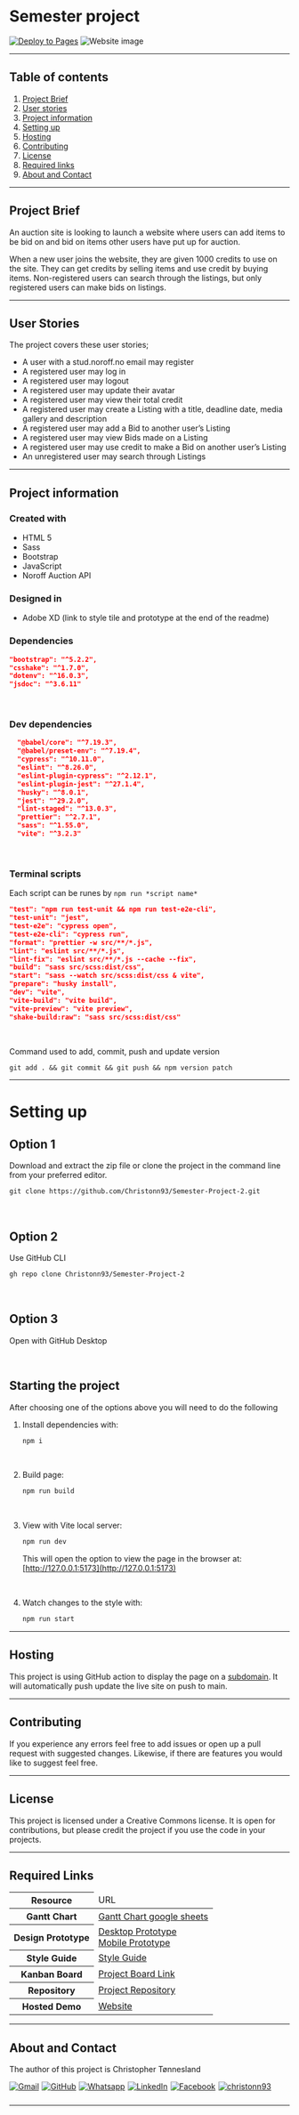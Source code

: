 # Semester project
[![Deploy to Pages](https://github.com/Christonn93/Semester-Project-2/actions/workflows/static.yml/badge.svg)](https://github.com/Christonn93/Semester-Project-2/actions/workflows/static.yml)
![Website image](./src/assets/landingPageImage.png)

------

## Table of contents

1. [Project Brief](#project-brief)
2. [User stories](#user-stories)
3. [Project information](#project-information)
4. [Setting up](#setting-up)
5. [Hosting](#hosting)
6. [Contributing](#contributing)
7. [License](#license)
8. [Required links](#required-links)
9. [About and Contact](#about-and-contact)

------

## Project Brief

An auction site is looking to launch a website where users can add items to be bid on and bid on items other users have put up for auction.

When a new user joins the website, they are given 1000 credits to use on the site. They can get credits by selling items and use credit by buying items. Non-registered users can search through the listings, but only registered users can make bids on listings.

------

## User Stories

The project covers these user stories;

- A user with a stud.noroff.no email may register
- A registered user may log in
- A registered user may logout
- A registered user may update their avatar
- A registered user may view their total credit
- A registered user may create a Listing with a title, deadline date, media gallery and description
- A registered user may add a Bid to another user’s Listing
- A registered user may view Bids made on a Listing
- A registered user may use credit to make a Bid on another user’s Listing
- An unregistered user may search through Listings

------

## Project information

### Created with

- HTML 5
- Sass
- Bootstrap
- JavaScript
- Noroff Auction API

### Designed in

- Adobe XD (link to style tile and prototype at the end of the readme)

### Dependencies

```json
"bootstrap": "^5.2.2",
"csshake": "^1.7.0",
"dotenv": "^16.0.3",
"jsdoc": "^3.6.11"
```

</br>

### Dev dependencies

```json
  "@babel/core": "^7.19.3",
  "@babel/preset-env": "^7.19.4",
  "cypress": "^10.11.0",
  "eslint": "^8.26.0",
  "eslint-plugin-cypress": "^2.12.1",
  "eslint-plugin-jest": "^27.1.4",
  "husky": "^8.0.1",
  "jest": "^29.2.0",
  "lint-staged": "^13.0.3",
  "prettier": "^2.7.1",
  "sass": "^1.55.0",
  "vite": "^3.2.3"
```

</br>

### Terminal scripts

Each script can be runes by `npm run *script name*`

```json
"test": "npm run test-unit && npm run test-e2e-cli",
"test-unit": "jest",
"test-e2e": "cypress open",
"test-e2e-cli": "cypress run",
"format": "prettier -w src/**/*.js",
"lint": "eslint src/**/*.js",
"lint-fix": "eslint src/**/*.js --cache --fix",
"build": "sass src/scss:dist/css",
"start": "sass --watch src/scss:dist/css & vite",
"prepare": "husky install",
"dev": "vite",
"vite-build": "vite build",
"vite-preview": "vite preview",
"shake-build:raw": "sass src/scss:dist/css"
```

</br>

Command used to add, commit, push and update version

```md
git add . && git commit && git push && npm version patch
```

------

# Setting up

## Option 1

Download and extract the zip file or clone the project in the command line from your preferred editor.

```md
git clone https://github.com/Christonn93/Semester-Project-2.git
```

</br>

## Option 2

Use GitHub CLI

```md
gh repo clone Christonn93/Semester-Project-2
```

</br>

## Option 3

Open with GitHub Desktop

</br>

## Starting the project

After choosing one of the options above you will need to do the following

1. Install dependencies with:

    ```md
    npm i
    ```

</br>

2. Build page:

    ```md
    npm run build
    ```

</br>

3. View with Vite local server:

    ```md
    npm run dev
    ```

    This will open the option to view the page in the browser at: [http://127.0.0.1:5173](http://127.0.0.1:5173)

</br>

4. Watch changes to the style with:

   ```md
   npm run start
   ```

------

## Hosting

This project is using GitHub action to display the page on a [subdomain](https://auction-garage.christopher-tonnesland.no/). It will automatically push update the live site on push to main.

------

## Contributing

If you experience any errors feel free to add issues or open up a pull request with suggested changes. Likewise, if there are features you would like to suggest feel free.

------

## License

This project is licensed under a Creative Commons license. It is open for contributions, but please credit the project if you use the code in your projects.

------

## Required Links

<table>
  <thead>
    <tr>
      <th>Resource</th>
      <td>URL</td>
    </tr>
  </thead>
  <tbody>
    <tr>
      <th>Gantt Chart</th>
      <td><a href="https://docs.google.com/spreadsheets/d/1RwCNmC_BN5C3aZQhcwQwrIr3TtHjmNffUgCBWtsMbDE/edit#gid=0" target="_blank">Gantt Chart google sheets</a></td>
    </tr>
    <tr>
      <th>Design Prototype</th>
      <td><a href="https://xd.adobe.com/view/86332314-3f35-4ae0-8cff-1c4c1183261d-d360/" target="_blank">Desktop Prototype</a> </br>
      <a href="https://xd.adobe.com/view/d4fb7744-1648-4362-a14d-445f3494c655-81a8/" target="_blank">Mobile Prototype</a></td>
    </tr>
    <tr>
      <th>Style Guide</th>
      <td><a href="https://xd.adobe.com/view/69f09dc7-9e38-47c7-940b-56428cee7374-3ca3/" target="_blank">Style Guide</a></td>
    </tr>
    <tr>
      <th>Kanban Board</th>
      <td><a href="https://trello.com/invite/b/q1EZUyWP/ATTIe5fafbf1bc039f6d13382af9f3fb385aE35FAE4F/semester-project" target="_blank">Project Board Link</a></td>
    </tr>
    <tr>
      <th>Repository</th>
      <td><a href="https://github.com/Christonn93/Semester-Project-2" target="_blank">Project Repository</a></td>
    </tr>
    <tr>
      <th>Hosted Demo</th>
      <td>
        <a href="https://auction-garage.christopher-tonnesland.no/pages/user/dashboard/index.html">Website</a>
      </td>
    </tr>
  </tbody>
</table>

------

## About and Contact

The author of this project is Christopher Tønnesland

<div style="margin-bottom: 25px;">
<div align="center" style="display: flex; gap: 5px; flex-wrap: wrap;">
    <a href="mailto:christopher.tonnesland@gmail.com"><img img src="https://img.shields.io/badge/gmail-%23EA4335.svg?style=plastic&logo=gmail&logoColor=white" alt="Gmail"/></a>
    <a href="https://github.com/christonn"><img src="https://img.shields.io/badge/github-%23181717.svg?style=plastic&logo=github&logoColor=white" alt="GitHub"/></a>
    <a href="https://wa.me/+4745481637"><img src="https://img.shields.io/badge/whatsapp-%2325D366.svg?style=plastic&logo=whatsapp&logoColor=white" alt="Whatsapp"/></a>
    <a href="https://linkedin.com/in/christopher tønnesland"><img src="https://img.shields.io/badge/linkedin-%230A66C2.svg?style=plastic&logo=linkedin&logoColor=white" alt="LinkedIn"/></a>
    <a href="https://www.facebook.com/7oSkaaa"><img src="https://img.shields.io/badge/facebook-%231877F2.svg?style=plastic&logo=facebook&logoColor=white" alt="Facebook"/></a>
    <a href="https://codepen.io/christonn93" target="blank"><img src="https://img.shields.io/badge/Codepen-000000?style=plastic&logo=codepen&logoColor=white" alt="christonn93"/></a>
</div>
</div>

------
